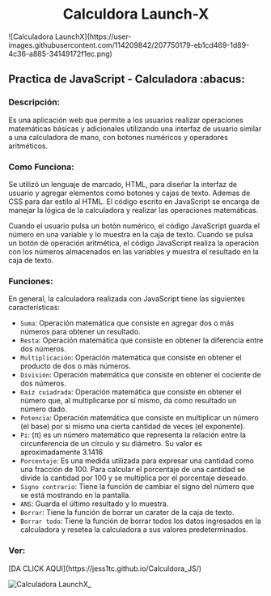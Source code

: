 <h1 align = "center">Calculdora Launch-X</h1>
![Calculadora LaunchX](https://user-images.githubusercontent.com/114209842/207750179-eb1cd469-1d89-4c36-a885-34149172f1ec.png)

<h2>Practica de JavaScript - Calculadora :abacus:</h2>

<h3>Descripción:</h3>

Es una aplicación web que permite a los usuarios realizar operaciones matemáticas básicas y adicionales utilizando una interfaz de usuario similar a una calculadora de mano, con botones numéricos y operadores aritméticos.

<h3>Como Funciona:</h3>
Se utilizó un lenguaje de marcado, HTML, para diseñar la interfaz de usuario y agregar elementos como botones y cajas de texto. Ademas de CSS para dar estilo al HTML.
El código escrito en JavaScript se encarga de manejar la lógica de la calculadora y realizar las operaciones matemáticas.

Cuando el usuario pulsa un botón numérico, el código JavaScript guarda el número en una variable y lo muestra en la caja de texto. Cuando se pulsa un botón de operación aritmética, el código JavaScript realiza la operación con los números almacenados en las variables y muestra el resultado en la caja de texto.

<h3>Funciones:</h3>

En general, la calculadora realizada con JavaScript tiene las siguientes características:

- `Suma`: Operación matemática que consiste en agregar dos o más números para obtener un resultado.
- `Resta`: Operación matemática que consiste en obtener la diferencia entre dos números.
- `Multiplicación`: Operación matemática que consiste en obtener el producto de dos o más números.
- `División`: Operación matemática que consiste en obtener el cociente de dos números.
- `Raiz cuiadrada`: Operación matemática que consiste en obtener el número que, al multiplicarse por sí mismo, da como resultado un número dado.
- `Potencia`: Operación matemática que consiste en multiplicar un número (el base) por sí mismo una cierta cantidad de veces (el exponente).
- `Pi`:  (π) es un número matemático que representa la relación entre la circunferencia de un círculo y su diámetro. Su valor es aproximadamente 3.1416
- `Porcentaje`: Es una medida utilizada para expresar una cantidad como una fracción de 100. Para calcular el porcentaje de una cantidad se divide la cantidad por 100 y se multiplica por el porcentaje deseado.
- `Signo contrario`: Tiene la función de cambiar el signo del número que se está mostrando en la pantalla.
- `ANS`: Guarda el último resultado y lo muestra.
- `Borrar`: Tiene la función de borrar un carater de la caja de texto.
- `Borrar todo`: Tiene la función de borrar todos los datos ingresados en la calculadora y resetea la calculadora a sus valores predeterminados.

<h3>Ver:</h3>
[DA CLICK AQUI](https://jess1tc.github.io/Calculdora_JS/)

 ![Calculadora LaunchX_](https://user-images.githubusercontent.com/114209842/207754659-e3ed376d-7830-427f-92d0-e2e49b9e2991.png)
 
